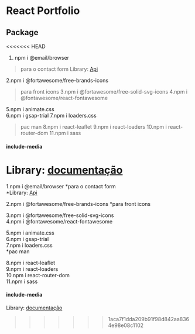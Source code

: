 # React Portfolio
## Package
<<<<<<< HEAD
1. npm i @email/browser
>para o contact form
>Library:  [Api](https://www.emailjs.com/docs/ "emailjs")  

2.npm i @fortawesome/free-brands-icons
>para front icons
3.npm i @fortawesome/free-solid-svg-icons
4.npm i @fontawesome/react-fontawesome

 5.npm i animate.css <br>
 6.npm i gsap-trial
 7.npm i loaders.css
>pac man
 8.npm i react-leaflet
 9.npm i react-loaders
 10.npm i react-router-dom
 11.npm i sass
 #### include-media
 Library:  [documentação](https://github.com/eduardoboucas/include-media "library para responsividade") 
=======
1.npm i @email/browser
*para o contact form <br>
*Library:  [Api](https://www.emailjs.com/docs/ "emailjs")  

2.npm i @fortawesome/free-brands-icons
*para front icons <br>

3.npm i @fortawesome/free-solid-svg-icons <br>
4.npm i @fontawesome/react-fontawesome <br>

 5.npm i animate.css <br>
 6.npm i gsap-trial <br>
 7.npm i loaders.css <br>
*pac man <br>

 8.npm i react-leaflet <br>
 9.npm i react-loaders <br>
 10.npm i react-router-dom <br>
 11.npm i sass <br>
 #### include-media
 Library:  [documentação](https://github.com/eduardoboucas/include-media "library para responsividade") 
>>>>>>> 1aca7f1dda209b91f98d842aa8364e98e08c1102
